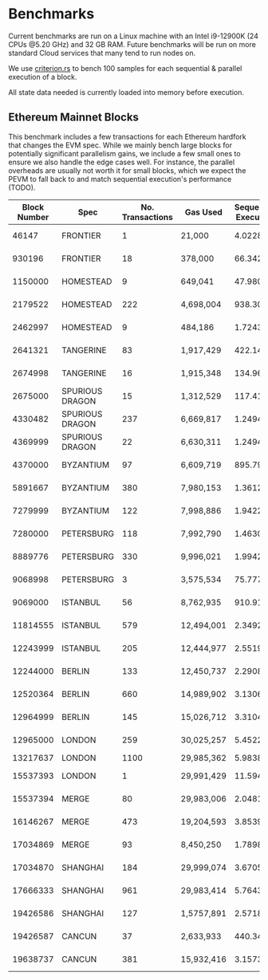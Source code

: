 # Benchmarks

Current benchmarks are run on a Linux machine with an Intel i9-12900K (24 CPUs @5.20 GHz) and 32 GB RAM. Future benchmarks will be run on more standard Cloud services that many tend to run nodes on.

We use [criterion.rs](https://github.com/bheisler/criterion.rs) to bench 100 samples for each sequential & parallel execution of a block.

All state data needed is currently loaded into memory before execution.

## Ethereum Mainnet Blocks

This benchmark includes a few transactions for each Ethereum hardfork that changes the EVM spec. While we mainly bench large blocks for potentially significant parallelism gains, we include a few small ones to ensure we also handle the edge cases well. For instance, the parallel overheads are usually not worth it for small blocks, which we expect the PEVM to fall back to and match sequential execution's performance (TODO).

| Block Number | Spec            | No. Transactions | Gas Used   | Sequential Execution | Parallel Execution | P / S   |
| ------------ | --------------- | ---------------- | ---------- | -------------------- | ------------------ | ------- |
| 46147        | FRONTIER        | 1                | 21,000     | 4.0228 µs            | 228.85 µs          | 5689%   |
| 930196       | FRONTIER        | 18               | 378,000    | 66.342 µs            | 591.65 µs          | 892%    |
| 1150000      | HOMESTEAD       | 9                | 649,041    | 47.980 µs            | 285.17 µs          | 594%    |
| 2179522      | HOMESTEAD       | 222              | 4,698,004  | 938.30 µs            | 6.1501 ms          | 655%    |
| 2462997      | HOMESTEAD       | 9                | 484,186    | 1.7243 ms            | 4.3153 ms          | 250%    |
| 2641321      | TANGERINE       | 83               | 1,917,429  | 422.14 µs            | 1.9695 ms          | 467%    |
| 2674998      | TANGERINE       | 16               | 1,915,348  | 134.96 µs            | 325.36 µs          | 241%    |
| 2675000      | SPURIOUS DRAGON | 15               | 1,312,529  | 117.41 µs            | 382.38 µs          | 326%    |
| 4330482      | SPURIOUS DRAGON | 237              | 6,669,817  | 1.2494 ms            | 3.2173 ms          | 258%    |
| 4369999      | SPURIOUS DRAGON | 22               | 6,630,311  | 1.2494 ms            | 3.2173 ms          | 128%    |
| 4370000      | BYZANTIUM       | 97               | 6,609,719  | 895.79 µs            | 2.1611 ms          | 241%    |
| 5891667      | BYZANTIUM       | 380              | 7,980,153  | 1.3612 ms            | 18.635 ms          | 1369%   |
| 7279999      | BYZANTIUM       | 122              | 7,998,886  | 1.9422 ms            | 1.8156 ms          | **93%** |
| 7280000      | PETERSBURG      | 118              | 7,992,790  | 1.4630 ms            | 1.0538 ms          | **72%** |
| 8889776      | PETERSBURG      | 330              | 9,996,021  | 1.9942 ms            | 1.2132 ms          | **61%** |
| 9068998      | PETERSBURG      | 3                | 3,575,534  | 75.777 µs            | 290.25 µs          | 383%    |
| 9069000      | ISTANBUL        | 56               | 8,762,935  | 910.91 µs            | 935.13 µs          | 103%    |
| 11814555     | ISTANBUL        | 579              | 12,494,001 | 2.3492 ms            | 30.097 ms          | 1281%   |
| 12243999     | ISTANBUL        | 205              | 12,444,977 | 2.5519 ms            | 6.1147 ms          | 240%    |
| 12244000     | BERLIN          | 133              | 12,450,737 | 2.2908 ms            | 1.0627 ms          | **46%** |
| 12520364     | BERLIN          | 660              | 14,989,902 | 3.1306 ms            | 37.337 ms          | 1193%   |
| 12964999     | BERLIN          | 145              | 15,026,712 | 3.3104 ms            | 2.2533 ms          | **68%** |
| 12965000     | LONDON          | 259              | 30,025,257 | 5.4522 ms            | 2.8923 ms          | **53%** |
| 13217637     | LONDON          | 1100             | 29,985,362 | 5.9838 ms            | 6.3092 s           | 105438% |
| 15537393     | LONDON          | 1                | 29,991,429 | 11.594 µs            | 251.24 µs          | 2167%   |
| 15537394     | MERGE           | 80               | 29,983,006 | 2.0481 ms            | 5.5513 ms          | 271%    |
| 16146267     | MERGE           | 473              | 19,204,593 | 3.8539 ms            | 153.77 ms          | 3990%   |
| 17034869     | MERGE           | 93               | 8,450,250  | 1.7898 ms            | 1.0811 ms          | **60%** |
| 17034870     | SHANGHAI        | 184              | 29,999,074 | 3.6705 ms            | 2.1705 ms          | **59%** |
| 17666333     | SHANGHAI        | 961              | 29,983,414 | 5.7643 ms            | 874.75 ms          | 15175%  |
| 19426586     | SHANGHAI        | 127              | 1,5757,891 | 2.5718 ms            | 1.2886 ms          | **50%** |
| 19426587     | CANCUN          | 37               | 2,633,933  | 440.34 µs            | 493.62 µs          | 112%    |
| 19638737     | CANCUN          | 381              | 15,932,416 | 3.1573 ms            | 57.751 ms          | 1829%   |
